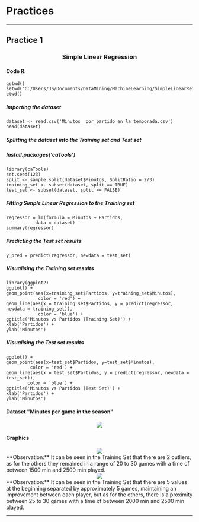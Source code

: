 # Practices
---
## Practice 1
### <html><H3 align="center"> Simple Linear Regression </H3></html>
#### Code R.
    getwd()
    setwd("C:/Users/JS/Documents/DataMining/MachineLearning/SimpleLinearRegression")
    etwd()
##### Importing the dataset
    dataset <- read.csv('Minutos_ por_partido_en_la_temporada.csv')
    head(dataset)
##### Splitting the dataset into the Training set and Test set
##### Install.packages('caTools')
    library(caTools)
    set.seed(123)
    split <- sample.split(dataset$Minutos, SplitRatio = 2/3)
    training_set <- subset(dataset, split == TRUE)
    test_set <- subset(dataset, split == FALSE)
##### Fitting Simple Linear Regression to the Training set
    regressor = lm(formula = Minutos ~ Partidos,
               data = dataset)
    summary(regressor)
##### Predicting the Test set results
    y_pred = predict(regressor, newdata = test_set)
##### Visualising the Training set results
    library(ggplot2)
    ggplot() +
    geom_point(aes(x=training_set$Partidos, y=training_set$Minutos),
                color = 'red') +
    geom_line(aes(x = training_set$Partidos, y = predict(regressor, newdata = training_set)),
                color = 'blue') +
    ggtitle('Minutos vs Partidos (Training Set)') +
    xlab('Partidos') +
    ylab('Minutos')
##### Visualising the Test set results
    ggplot() +
    geom_point(aes(x=test_set$Partidos, y=test_set$Minutos),
             color = 'red') +
    geom_line(aes(x = test_set$Partidos, y = predict(regressor, newdata = test_set)),
            color = 'blue') +
    ggtitle('Minutos vs Partidos (Test Set)') +
    xlab('Partidos') +
    ylab('Minutos')
#### Dataset "Minutes per game in the season"
<html><div align="center"><img src="https://i.ibb.co/9sSbSkB/dataset.png"></div></html>

#### Graphics
<html><div align="center"><img src="https://i.ibb.co/WWNzJ5f/Minutes-Vs-Games.png"></div></html>
**Observation:** It can be seen in the Training Set that there are 2 outliers, as for the others they remained in a range of 20 to 30 games with a time of between 1500 min and 2500 min played.
<html><div align="center"><img src="https://i.ibb.co/2yY25LG/Minutes-Vs-Games-Test-Set.png"></div></html>
**Observation:** It can be seen in the Training Set that there are 5 values at the beginning separated by approximately 5 games, maintaining an improvement between each player, but as for the others, there is a proximity between 25 to 30 games with a time of between 2000 min and 2500 min played.

---